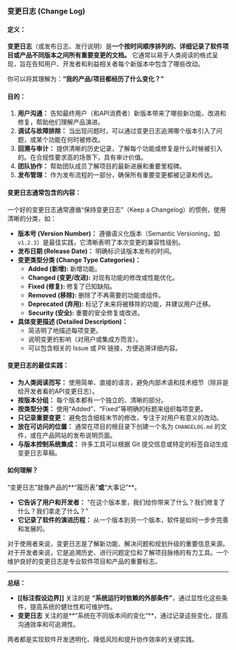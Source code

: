 ### 变更日志 (Change Log)

#### **定义：**

**变更日志**（或发布日志、发行说明）是**一个按时间顺序排列的、详细记录了软件项目或产品不同版本之间所有重要变更的文档。** 它通常以易于人类阅读的格式呈现，旨在告知用户、开发者和利益相关者每个新版本中包含了哪些改动。

你可以将其理解为：**“我的产品/项目都经历了什么变化？”**

#### **目的：**

1. **用户沟通：** 告知最终用户（和API消费者）新版本带来了哪些新功能、改进和修复，帮助他们理解产品演进。
2. **调试与故障排除：** 当出现问题时，可以通过变更日志追溯哪个版本引入了问题，或某个功能在何时被修改。
3. **回溯与审计：** 提供清晰的历史记录，了解每个功能或修复是什么时候被引入的。在合规性要求高的场景下，具有审计价值。
4. **团队协作：** 帮助团队成员了解项目的最新进展和重要里程碑。
5. **发布管理：** 作为发布流程的一部分，确保所有重要变更都被记录和传达。

#### **变更日志通常包含的内容：**

一个好的变更日志通常遵循“保持变更日志”（Keep a Changelog）的惯例，使用清晰的分类，如：

- **版本号 (Version Number)：** 遵循语义化版本（Semantic Versioning，如 `v1.2.3`）是最佳实践，它清晰表明了本次变更的兼容性级别。
- **发布日期 (Release Date)：** 明确标识该版本发布的时间。
- **变更类型分类 (Change Type Categories)：**
    - **Added (新增):** 新增功能。
    - **Changed (变更/改进):** 对现有功能的修改或性能优化。
    - **Fixed (修复):** 修复了已知缺陷。
    - **Removed (移除):** 删除了不再需要的功能或组件。
    - **Deprecated (弃用):** 标记了未来将被移除的功能，并建议用户迁移。
    - **Security (安全):** 重要的安全修复或改进。
- **具体变更描述 (Detailed Description)：**
    - 简洁明了地描述每项变更。
    - 说明变更的影响（对用户或集成方而言）。
    - 可以包含相关的 Issue 或 PR 链接，方便追溯详细内容。

#### **变更日志的最佳实践：**

- **为人类阅读而写：** 使用简单、直接的语言，避免内部术语和技术细节（除非是给开发者看的API变更日志）。
- **按版本分组：** 每个版本都有一个独立的、清晰的部分。
- **按类型分类：** 使用“Added”、“Fixed”等明确的标题来组织每项变更。
- **只记录重要变更：** 避免包含细枝末节的修改，专注于对用户有意义的改动。
- **放在可访问的位置：** 通常在项目的根目录下创建一个名为 `CHANGELOG.md` 的文件，或在产品网站的发布说明页面。
- **与版本控制系统集成：** 许多工具可以根据 Git 提交信息或特定的标签自动生成变更日志草稿。

#### **如何理解？**

“变更日志”就像产品的**“履历表”**或**“大事记”**。

- **它告诉了用户和开发者：** “在这个版本里，我们给你带来了什么？我们修复了什么？我们拿走了什么？”
- **它记录了软件的演进历程：** 从一个版本到另一个版本，软件是如何一步步完善和发展的。

对于使用者来说，变更日志是了解新功能、解决问题和规划升级的重要信息来源。对于开发者来说，它是追溯历史、进行问题定位和了解项目脉络的有力工具。一个维护良好的变更日志是专业软件项目和产品的重要标志。

---

**总结：**

- **[[标注假设边界]]** 关注的是 **“系统运行时依赖的外部条件”**，通过显性化这些条件，提高系统的健壮性和可维护性。
- **变更日志** 关注的是**“系统在不同版本间的变化”**，通过记录这些变化，提高沟通效率和可追溯性。

两者都是实现软件开发透明化、降低风险和提升协作效率的关键实践。
